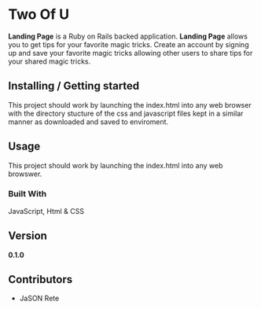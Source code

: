 # Two Of U

__Landing Page__ is a Ruby on Rails backed application. __Landing Page__ allows you to get tips for your favorite magic tricks. Create an account by signing up and save your favorite magic tricks allowing other users to share tips for your shared magic tricks.

## Installing / Getting started

This project should work by launching the index.html into any web browser with the directory stucture of the css and javascript files kept in a similar manner as downloaded and saved to enviroment.

## Usage

This project should work by launching the index.html into any web browswer.

### Built With

JavaScript, Html & CSS

## Version

**0.1.0**

## Contributors

- JaSON Rete